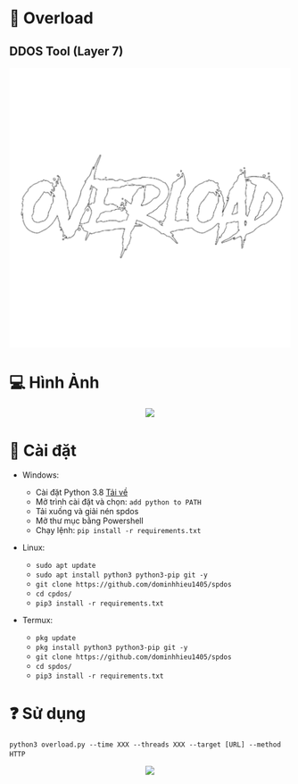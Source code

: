 # 📡 Overload
## DDOS Tool (Layer 7)


<p align="center">
  <img src="https://raw.githubusercontent.com/dominhhieu1405/spdos/main/img/logo.png">
</p>

# :computer: Hình Ảnh
<p align="center">
  <img src="https://raw.githubusercontent.com/tanjilk/overload/main/img/imgshow.png">
</p>

# 🌙 Cài đặt
* Windows:
  * Cài đặt Python 3.8 [Tải về](https://www.python.org/downloads/release/python-38)
  * Mở trình cài đặt và chọn: `add python to PATH`
  * Tải xuống và giải nén spdos
  * Mở thư mục bằng Powershell
  * Chạy lệnh: `pip install -r requirements.txt`

* Linux:
  * `sudo apt update`
  * `sudo apt install python3 python3-pip git -y`
  * `git clone https://github.com/dominhhieu1405/spdos`
  * `cd cpdos/`
  * `pip3 install -r requirements.txt`

* Termux:
  * `pkg update`
  * `pkg install python3 python3-pip git -y`
  * `git clone https://github.com/dominhhieu1405/spdos`
  * `cd spdos/`
  * `pip3 install -r requirements.txt`

# ❓ Sử dụng
```python3 overload.py --time XXX --threads XXX --target [URL] --method HTTP```

<p align="center">
  <img src="https://exo.pet/fm/construction_xtra_large.gif">
</p>
